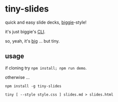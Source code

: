 # tiny-slides

quick and easy slide decks, [biggie](http://macwright.org/biggie/)-style!

it's just biggie's [CLI](https://github.com/tmcw/biggie/blob/gh-pages/cli.js).

so, yeah, it's [big](https://github.com/tmcw/big) ... but tiny.


## usage

if cloning try `npm install; npm run demo`.

otherwise ...

```
npm install -g tiny-slides

tiny [ --style style.css ] slides.md > slides.html
```
